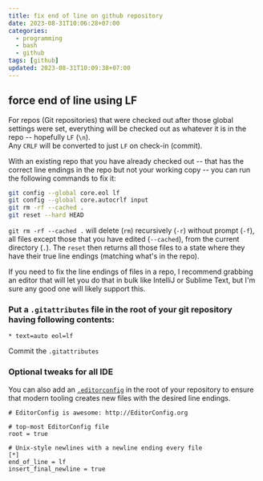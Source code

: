 ```yaml
---
title: fix end of line on github repository
date: 2023-08-31T10:06:28+07:00
categories:
  - programming
  - bash
  - github
tags: [github]
updated: 2023-08-31T10:09:38+07:00
---
```


## force end of line using LF
For repos (Git repositories) that were checked out after those global settings were set, everything will be checked out as whatever it is in the repo -- hopefully `LF` (`\n`).\
Any `CRLF` will be converted to just `LF` on check-in (commit).

With an existing repo that you have already checked out -- that has the correct line endings in the repo but not your working copy -- you can run the following commands to fix it:
```bash
git config --global core.eol lf
git config --global core.autocrlf input
git rm -rf --cached .
git reset --hard HEAD
```

`git rm -rf --cached .` will delete (`rm`) recursively (`-r`) without prompt (`-f`), all files except those that you have edited (`--cached`), from the current directory (`.`). The `reset` then returns all those files to a state where they have their true line endings (matching what's in the repo).

If you need to fix the line endings of files in a repo, I recommend grabbing an editor that will let you do that in bulk like IntelliJ or Sublime Text, but I'm sure any good one will likely support this.

### Put a `.gitattributes` file in the root of your git repository having following contents:

```
* text=auto eol=lf
```

Commit the `.gitattributes`

### Optional tweaks for all IDE

You can also add an [`.editorconfig`](http://EditorConfig.org) in the root of your repository to ensure that modern tooling creates new files with the desired line endings.

```
# EditorConfig is awesome: http://EditorConfig.org

# top-most EditorConfig file
root = true

# Unix-style newlines with a newline ending every file
[*]
end_of_line = lf
insert_final_newline = true

```
